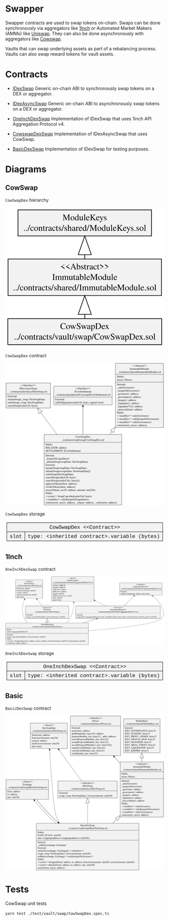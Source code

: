 # Swapper

Swapper contracts are used to swap tokens on-chain. Swaps can be done synchronously via aggregators like [1Inch](https://app.1inch.io/) or Automated Market Makers (AMMs) like [Uniswap](https://uniswap.org/). They can also be done asynchronously with aggregators like [Cowswap](https://cowswap.exchange/).

Vaults that can swap underlying assets as part of a rebalancing process. Vaults can also swap reward tokens for vault assets.

# Contracts

-   [IDexSwap](../../interfaces/IDexSwap.sol#IDexSwap) Generic on-chain ABI to synchronously swap tokens on a DEX or aggregator.
-   [IDexAsyncSwap](../../interfaces/IDexSwap.sol#IDexAsyncSwap) Generic on-chain ABI to asynchronously swap tokens on a DEX or aggregator.

-   [OneInchDexSwap](./OneInchDexSwap.sol) Implementation of IDexSwap that uses 1inch API Aggregation Protocol v4.
-   [CowswapDexSwap](./CowSwapDex.sol) Implementation of IDexAsyncSwap that uses CowSwap.
-   [BasicDexSwap](./BasicDexSwap.sol) Implementation of IDexSwap for testing purposes.

# Diagrams

## CowSwap

`CowSwapDex` hierarchy

![CowSwap Dex Hierarchy](../../../docs/CowSwapDexHierarchy.svg)

`CowSwapDex` contract

![CowSwapDex](../../../docs/CowSwapDex.svg)

`CowSwapDex` storage

![CowSwapDex](../../../docs/CowSwapDexStorage.svg)

## 1Inch

`OneInchDexSwap` contract

![OneInchDexSwap](../../../docs/OneInchDexSwap.svg)

`OneInchDexSwap` storage

![OneInchDexSwap](../../../docs/OneInchDexSwapStorage.svg)

## Basic

`BasicDexSwap` contract

![BasicDexSwap](../../../docs/BasicDexSwap.svg)

# Tests

CowSwap unit tests

`yarn test ./test/vault/swap/CowSwapDex.spec.ts`
